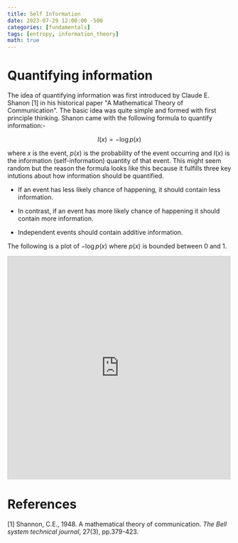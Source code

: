 ```yaml
---
title: Self Information
date: 2023-07-29 12:00:00 -500
categories: [fundamentals]
tags: [entropy, information_theory]
math: true
---
```


# Quantifying information

The idea of quantifying information was first introduced by Claude E. Shanon [1] in his historical paper "A Mathematical Theory of Communication". The basic idea was quite simple and formed with first principle thinking. Shanon came with the following formula to quantify information:-

$$
I(x)=-\log p(x)
$$

where $x$ is the event, $p(x)$ is the probability of the event occurring and $I(x)$ is the information (self-information) quantity of that event. This might seem random but the reason the formula looks like this because it fulfills three key intutions about how information should be quantified.

- If an event has less likely chance of happening, it should contain less information.

- In contrast, if an event has more likely chance of happening it should contain more information.

- Independent events should contain additive information.

The following is a plot of $- \log p(x)$ where $p(x)$ is bounded between 0 and 1.

<iframe src="https://www.desmos.com/calculator/u6v7rqes2e?embed" width="500" height="500" style="border: 1px solid #ccc" frameborder=0></iframe>

# References

[1] Shannon, C.E., 1948. A mathematical theory of communication. *The Bell system technical journal*, 27(3), pp.379-423.